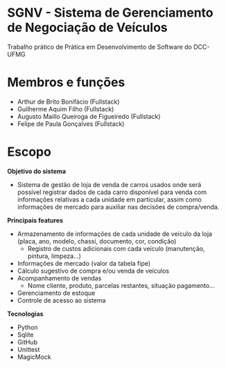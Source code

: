 # SGNV - Sistema de Gerenciamento de Negociação de Veículos
Trabalho prático de Prática em Desenvolvimento de Software do DCC-UFMG

# Membros e funções
- Arthur de Brito Bonifácio (Fullstack)
- Guilherme Aquim Filho (Fullstack)
- Augusto Maillo Queiroga de Figueiredo (Fullstack)
- Felipe de Paula Gonçalves (Fullstack)

# Escopo
**Objetivo do sistema**
- Sistema de gestão de loja de venda de carros usados onde será possível registrar dados de cada carro disponível para venda com informações relativas a cada unidade em particular, assim como informações de mercado para auxiliar nas decisões de compra/venda.

**Principais features**
- Armazenamento de informações de cada unidade de veículo da loja (placa, ano, modelo, chassi, documento, cor, condição)
  - Registro de custos adicionais com cada veículo (manutenção, pintura, limpeza…)
- Informações de mercado (valor da tabela fipe)
- Cálculo sugestivo de compra e/ou venda de veículos
- Acompanhamento de vendas
  - Nome cliente, produto, parcelas restantes, situação pagamento…
- Gerenciamento de estoque
- Controle de acesso ao sistema

**Tecnologias**
- Python
- Sqlite
- GitHub
- Unittest
- MagicMock


